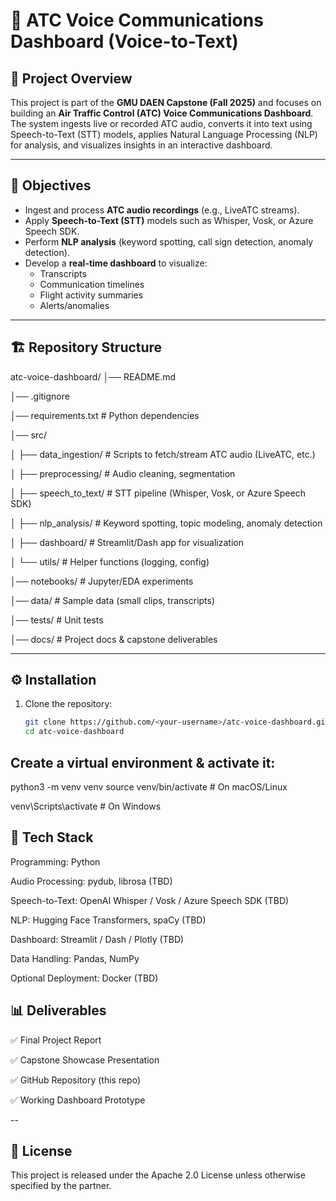 # 🛫 ATC Voice Communications Dashboard (Voice-to-Text)

## 📌 Project Overview
This project is part of the **GMU DAEN Capstone (Fall 2025)** and focuses on building an **Air Traffic Control (ATC) Voice Communications Dashboard**.  
The system ingests live or recorded ATC audio, converts it into text using Speech-to-Text (STT) models, applies Natural Language Processing (NLP) for analysis, and visualizes insights in an interactive dashboard.

---

## 🎯 Objectives
- Ingest and process **ATC audio recordings** (e.g., LiveATC streams).  
- Apply **Speech-to-Text (STT)** models such as Whisper, Vosk, or Azure Speech SDK.  
- Perform **NLP analysis** (keyword spotting, call sign detection, anomaly detection).  
- Develop a **real-time dashboard** to visualize:
  - Transcripts
  - Communication timelines
  - Flight activity summaries
  - Alerts/anomalies  

---

## 🏗️ Repository Structure
atc-voice-dashboard/
│── README.md

│── .gitignore

│── requirements.txt # Python dependencies

│── src/ 

│ ├── data_ingestion/ # Scripts to fetch/stream ATC audio (LiveATC, etc.)

│ ├── preprocessing/ # Audio cleaning, segmentation

│ ├── speech_to_text/ # STT pipeline (Whisper, Vosk, or Azure Speech SDK)

│ ├── nlp_analysis/ # Keyword spotting, topic modeling, anomaly detection

│ ├── dashboard/ # Streamlit/Dash app for visualization

│ └── utils/ # Helper functions (logging, config)

│── notebooks/ # Jupyter/EDA experiments

│── data/ # Sample data (small clips, transcripts)

│── tests/ # Unit tests

│── docs/ # Project docs & capstone deliverables


---

## ⚙️ Installation

1. Clone the repository:
   ```bash
   git clone https://github.com/<your-username>/atc-voice-dashboard.git
   cd atc-voice-dashboard
   
## Create a virtual environment & activate it:

python3 -m venv venv
source venv/bin/activate   # On macOS/Linux

venv\Scripts\activate      # On Windows


## 🧰 Tech Stack

Programming: Python

Audio Processing: pydub, librosa (TBD)

Speech-to-Text: OpenAI Whisper / Vosk / Azure Speech SDK (TBD)

NLP: Hugging Face Transformers, spaCy (TBD)

Dashboard: Streamlit / Dash / Plotly (TBD)

Data Handling: Pandas, NumPy

Optional Deployment: Docker (TBD)


## 📊 Deliverables

✅ Final Project Report

✅ Capstone Showcase Presentation

✅ GitHub Repository (this repo)

✅ Working Dashboard Prototype

--

## 📜 License

This project is released under the Apache 2.0 License unless otherwise specified by the partner.


